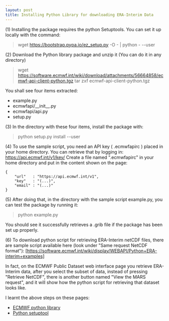 ```yaml
---
layout: post
title: Installing Python Library for downloading ERA-Interim Data
---
```


(1) Installing the package requires the python Setuptools. You can set it up locally with the command:

> wget https://bootstrap.pypa.io/ez_setup.py -O - \| python - --user

(2) Download the Python library package and unzip it (You can do it in any directory)
> wget https://software.ecmwf.int/wiki/download/attachments/56664858/ecmwf-api-client-python.tgz
> tar zxf ecmwf-api-client-python.tgz

You shall see four items extracted:
- example.py
- ecmwfapi/\_\_init\_\_.py
- ecmwfapi/api.py
- setup.py

(3) In the directory with these four items, install the package with:
> python setup.py install --user

(4) To use the sample script, you need an API key ( .ecmwfapirc ) placed in your home directory. You can retrieve that by logging in: https://api.ecmwf.int/v1/key/
Create a file named ".ecmwfapirc" in your home directory and put in the content shown on the page:

```
{
    "url"   : "https://api.ecmwf.int/v1",
    "key"   : "(...)",
    "email" : "(...)"
}
```

(5) After doing that, in the directory with the sample script example.py, you can test the package by running it:
> python example.py  

You should see it successfully retrieves a .grib file if the package has been set up properly.

(6) To download python script for retrieving ERA-Interim netCDF files, there are sample script available here (look under "Same request NetCDF format"):
[https://software.ecmwf.int/wiki/display/WEBAPI/Python+ERA-interim+examples]

In fact, on the ECMWF Public Dataset web interface page you retrieve ERA-Interim data, after you select the subset of data, instead of pressing "Retrieve NetCDF", there is another button named "View the MARS request", and it will show how the python script for retrieving that dataset looks like.

I learnt the above steps on these pages:
- [ECMWF python library](https://software.ecmwf.int/wiki/display/WEBAPI/Access+ECMWF+Public+Datasets#AccessECMWFPublicDatasets-python)
- [Python setuptool](https://pypi.python.org/pypi/setuptools)
